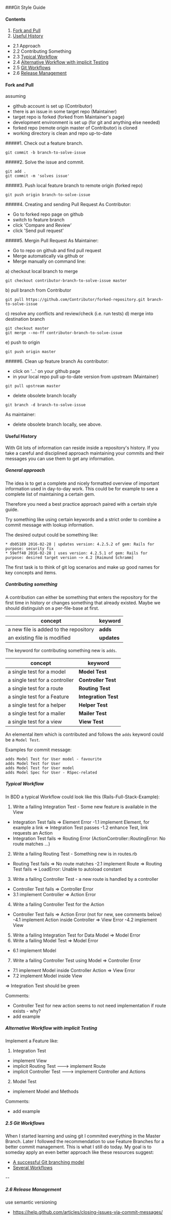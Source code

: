 ###Git Style Guide

#### Contents
1. [Fork and Pull](#fork-and-pull)
2. [Useful History](#2-useful-history)
  - 2.1 Approach
  - 2.2 Contributing Something
  - 2.3 [Typical Workflow](#23-typical-workflow)
  - 2.4 [Alternative Workflow with implicit Testing](#24-alternative-workflow-with-implicit-testing)
  - 2.5 [Git Workflows](#25-git-workflows)
  - 2.6 [Release Management](#26-release-management)

#### Fork and Pull

assuming
- github account is set up (Contributor)
- there is an issue in some target repo (Maintainer)
- target repo is forked (forked from Maintainer's page)
- development environment is set up (for git and anything else needed)
- forked repo (remote origin master of Contributor) is cloned
- working directory is clean and repo up-to-date

#####1. Check out a feature branch.

```
git commit -b branch-to-solve-issue
```

#####2. Solve the issue and commit.

```
git add .
git commit -m 'solves issue'
```

#####3. Push local feature branch to remote origin (forked repo)

```
git push origin branch-to-solve-issue
```

#####4. Creating and sending Pull Request
As Contributor:
- Go to forked repo page on github
- switch to feature branch
- click 'Compare and Review'
- click 'Send pull request'

#####5. Mergin Pull Request
As Maintainer:
- Go to repo on github and find pull request
- Merge automatically via github or
- Merge manually on command line:

a) checkout local branch to merge
```
git checkout contributor-branch-to-solve-issue master
```
b) pull branch from Contributor
```
git pull https://github.com/Contributor/forked-repository.git branch-to-solve-issue
```
c) resolve any conflicts and review/check (i.e. run tests)
d) merge into destination branch
```
git checkout master
git merge --no-ff contributor-branch-to-solve-issue
```
e) push to origin
```
git push origin master
```
#####6. Clean up feature branch
As contributor:
- click on '...' on your github page
- in your local repo pull up-to-date version from upstream (Maintainer)
```
git pull upstream master
```
- delete obsolete branch locally
```
git branch -d branch-to-solve-issue
```
As maintainer:
- delete obsolete branch locally, see above.

#### Useful History

With Git lots of information can reside inside a repository's history. If you take a careful and disciplined approach maintaining your commits and their messages you can use them to get any information.

##### General approach

The idea is to get a complete and nicely formatted overview of important information used in day-to-day work. This could be for example to see a complete list of maintaining a certain gem.

Therefore you need a best practice approach paired with a certain style guide.

Try something like using certain keywords and a strict order to combine a commit message with lookup information.

The desired output could be something like:

```
* db05189 2016-02-28 | updates version: 4.2.5.2 of gem: Rails for purpose: security fix
* 59eff40 2016-02-28 | uses version: 4.2.5.1 of gem: Rails for purpose: desired target version ~> 4.2 [Raimund Schramm]
```
The first task is to think of git log scenarios and make up good names for key concepts and items.

##### Contributing something

A contribution can either be something that enters the repository for the first time in history or changes something that already existed. Maybe we should distinguish on a per-file-base at first.

concept|keyword
---|---
a new file is added to the repository|**adds**
an existing file is modified|**updates**

The keyword for contributing something new is `adds`.

concept|keyword
---|---
a single test for a model|**Model Test**
a single test for a controller|**Controller Test**
a single test for a route|**Routing Test**
a single test for a Feature|**Integration Test**
a single test for a helper|**Helper Test**
a single test for a mailer|**Mailer Test**
a single test for a view|**View Test**

An elemental item which is contributed and follows the `adds` keyword could be a `Model Test`.

Examples for commit message:

```
adds Model Test for User model - favourite
adds Model Test for User
adds Model Test for User model
adds Model Spec for User - RSpec-related
```
##### Typical Workflow

In BDD a typical Workflow could look like this (Rails-Full-Stack-Example):

1. Write a failing Integration Test - Some new feature is available in the View
  - Integration Test fails => Element Error
  -1.1 implement Element, for example a link => Integration Test passes
  -1.2 enhance Test, link requests an Action
  - Integration Test fails => Routing Error (ActionController::RoutingError: No route matches ...)
2. Write a failing Routing Test - Something new is in routes.rb
  - Routing Test fails => No route matches
  -2.1 implement Route => Routing Test fails => LoadError: Unable to autoload constant
3. Write a failing Controller Test - a new route is handled by a controller
  - Controller Test fails => Controller Error
  - 3.1 implement Controller => Action Error
4. Write a failing Controller Test for the Action
  - Controller Test fails => Action Error (not for new, see comments below)
  -4.1 implement Action inside Controller => View Error
  -4.2 implement View
5. Write a failing Integration Test for Data Model => Model Error
6. Write a failing Model Test => Model Error
  - 6.1 implement Model
7. Write a failing Controller Test using Model => Controller Error
  - 7.1 implement Model inside Controller Action => View Error
  - 7.2 implement Model inside View

=> Integration Test should be green

Comments:
- Controller Test for new action seems to not need implementation if route exists - why?
- add example

##### Alternative Workflow with implicit Testing

Implement a Feature like:

1. Integration Test
  - implement View
  - implicit Routing Test ---> implement Route
  - implicit Controller Test ---> implement Controller and Actions
2. Model Test
  - implement Model and Methods

Comments:
- add example

##### 2.5 Git Workflows
When I started learning and using git I commited everything in the Master Branch.
Later I followed the recommendation to use Feature Branches for a better commit management. This is what I still do today.
My goal is to someday apply an even better approach like these resources suggest:

- [A successful Git branching model](http://nvie.com/posts/a-successful-git-branching-model/)
- [Several Workflows](https://www.atlassian.com/git/tutorials/comparing-workflows/)

--

##### 2.6 Release Management

use semantic versioning

- https://help.github.com/articles/closing-issues-via-commit-messages/
